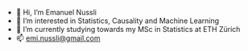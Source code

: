 - 👋 Hi, I’m Emanuel Nussli
- 👀 I’m interested in Statistics, Causality and Machine Learning
- 🌱 I’m currently studying towards my MSc in Statistics at ETH Zürich
- 📫 emi.nussli@gmail.com

<!---
enussl/enussl is a ✨ special ✨ repository because its `README.md` (this file) appears on your GitHub profile.
You can click the Preview link to take a look at your changes.
--->
